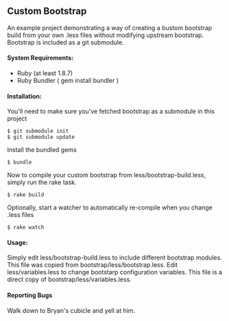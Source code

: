 ## Custom Bootstrap

An example project demonstrating a way of creating a bustom bootstrap build from
your own .less files without modifying upstream bootstrap. Bootstrap is included
as a git submodule.

#### System Requirements:
  * Ruby (at least 1.8.7)
  * Ruby Bundler ( gem install bundler )

#### Installation:

You'll need to make sure you've fetched bootstrap as a submodule in this project

    $ git submodule init
    $ git submodule update

Install the bundled gems

    $ bundle

Now to compile your custom bootstrap from less/bootstrap-build.less, simply run the rake task.

    $ rake build

Optionally, start a watcher to automatically re-compile when you change .less files

    $ rake watch

#### Usage:

Simply edit less/bootstrap-build.less to include different bootstrap modules. This file was copied from bootstrap/less/bootstrap.less.
Edit less/variables.less to change bootstarp configuration variables. This file is a direct copy of bootstrap/less/variables.less.

#### Reporting Bugs

Walk down to Bryan's cubicle and yell at him.
